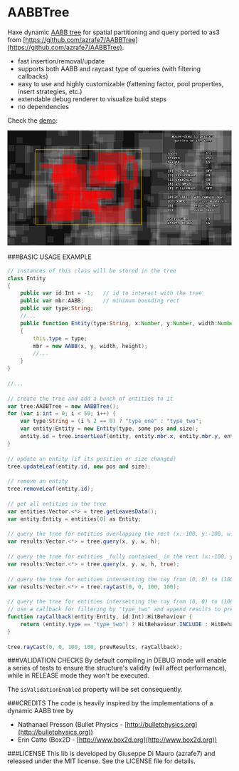 AABBTree
========

Haxe dynamic [AABB tree](http://en.wikipedia.org/wiki/Bounding_volume_hierarchy) for spatial partitioning and query ported to as3 from [https://github.com/azrafe7/AABBTree](https://github.com/azrafe7/AABBTree).

 - fast insertion/removal/update
 - supports both AABB and raycast type of queries (with filtering callbacks)
 - easy to use and highly customizable (fattening factor, pool properties, insert strategies, etc.)
 - extendable debug renderer to visualize build steps
 - no dependencies

Check the [demo](https://dl.dropboxusercontent.com/u/32864004/dev/FPDemo/AABBTreeTest_AS3.swf):

![](screenshot.png)


###BASIC USAGE EXAMPLE
```actionscript
// instances of this class will be stored in the tree
class Entity
{
	public var id:Int = -1;   // id to interact with the tree
	public var mbr:AABB;      // minimum bounding rect
	public var type:String;
	//...
	public function Entity(type:String, x:Number, y:Number, width:Number, height:Number)
	{
		this.type = type;
		mbr = new AABB(x, y, width, height);
		//...
	}
}

//...

// create the tree and add a bunch of entities to it
var tree:AABBTree = new AABBTree();
for (var i:int = 0; i < 50; i++) {
	var type:String = (i % 2 == 0) ? "type_one" : "type_two"; 
	var entity:Entity = new Entity(type, some pos and size);
	entity.id = tree.insertLeaf(entity, entity.mbr.x, entity.mbr.y, entity.mbr.width, entity.mbr.height);
}

// update an entity (if its position or size changed)
tree.updateLeaf(entity.id, new pos and size);

// remove an entity
tree.removeLeaf(entity.id);

// get all entities in the tree
var entities:Vector.<*> = tree.getLeavesData();
var entity:Entity = entities[0] as Entity;

// query the tree for entities overlapping the rect (x:-100, y:-100, w:200, h:200)
var results:Vector.<*> = tree.query(x, y, w, h);

// query the tree for entities _fully contained_ in the rect (x:-100, y:-100, w:200, h:200)
var results:Vector.<*> = tree.query(x, y, w, h, true);

// query the tree for entities intersecting the ray from (0, 0) to (100, 100) 
var results:Vector.<*> = tree.rayCast(0, 0, 100, 100);

// query the tree for entities intersecting the ray from (0, 0) to (100, 100) 
// use a callback for filtering by "type_two" and append results to prevResults array
function rayCallback(entity:Entity, id:Int):HitBehaviour {
	return (entity.type == "type_two") ? HitBehaviour.INCLUDE : HitBehaviour.SKIP;
} 

tree.rayCast(0, 0, 100, 100, prevResults, rayCallback);
```

###VALIDATION CHECKS
By default compiling in DEBUG mode will enable a series of tests to ensure the structure's validity (will affect performance), while in RELEASE mode they won't be executed.

The `isValidationEnabled` property will be set consequently.

###CREDITS
The code is heavily inspired by the implementations of a dynamic AABB tree by 

 - Nathanael Presson 	(Bullet Physics - [http://bulletphysics.org](http://bulletphysics.org))
 - Erin Catto 			(Box2D - [http://www.box2d.org](http://www.box2d.org))

###LICENSE
This lib is developed by Giuseppe Di Mauro (azrafe7) and released under the MIT license. See the LICENSE file for details.

